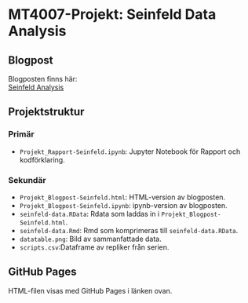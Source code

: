 # MT4007-Projekt: Seinfeld Data Analysis

## Blogpost
Blogposten finns här:  
[Seinfeld Analysis](https://sebastianbaarsen.github.io/su-mt4007/Project/Projekt_Blogpost-Seinfeld.html)
                    


## Projektstruktur

### Primär
- `Projekt_Rapport-Seinfeld.ipynb`: Jupyter Notebook för Rapport och kodförklaring.

### Sekundär
- `Projekt_Blogpost-Seinfeld.html`: HTML-version av blogposten.
- `Projekt_Blogpost-Seinfeld.ipynb`: ipynb-version av blogposten.
- `seinfeld-data.RData`: Rdata som laddas in i `Projekt_Blogpost-Seinfeld.html`.
- `seinfeld-data.Rmd`: Rmd som komprimeras till `seinfeld-data.RData`.
- `datatable.png`: Bild av sammanfattade data.
- `scripts.csv`:Dataframe av repliker från serien.

## GitHub Pages
HTML-filen visas med GitHub Pages i länken ovan. 

